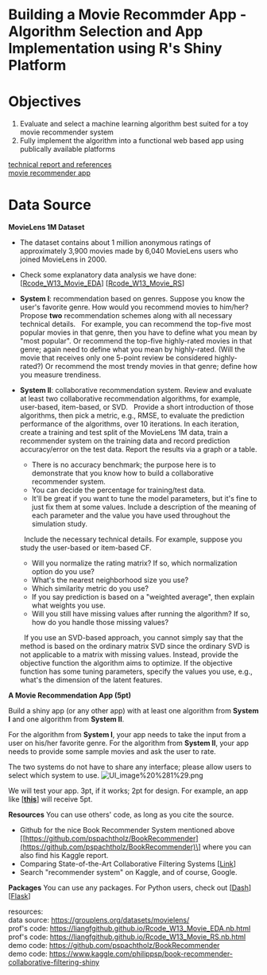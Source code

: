 # Building a Movie Recommder App - Algorithm Selection and App Implementation using R's Shiny Platform

# Objectives
1) Evaluate and select a machine learning algorithm best suited for a toy movie recommender system
2) Fully implement the algorithm into a functional web based app using publically available platforms

[technical report and references](https://steve303.github.io/stat542proj4/Project4_S21_Report.html)  
[movie recommender app](https://steve303.shinyapps.io/RecommenderApp/)

# Data Source  
**MovieLens 1M Dataset**
- The dataset contains about 1 million anonymous ratings of approximately 3,900 movies made by 6,040 MovieLens users who joined MovieLens in 2000.
- Check some explanatory data analysis we have done:
\[[Rcode_W13_Movie_EDA](https://liangfgithub.github.io/Rcode_W13_Movie_EDA.nb.html)\] \[[Rcode_W13_Movie_RS](https://liangfgithub.github.io/Rcode_W13_Movie_RS.nb.html)\]

- **System I**: recommendation based on genres. Suppose you know the user's favorite genre. How would you recommend movies to him/her?
  &nbsp;
  Propose **two** recommendation schemes along with all necessary technical details.
   &nbsp;
   For example, you can recommend the top-five most popular movies in that genre, then you have to define what you mean by "most popular". Or recommend the top-five highly-rated movies in that genre; again need to define what you mean by highly-rated. (Will the movie that receives only one 5-point review be considered highly-rated?) Or recommend the most trendy movies in that genre; define how you measure trendiness.

- **System II**: collaborative recommendation system. Review and evaluate at least two collaborative recommendation algorithms, for example, user-based, item-based, or SVD.
  &nbsp;
  Provide a short introduction of those algorithms, then pick a metric, e.g., RMSE, to evaluate the prediction performance of the algorithms, over 10 iterations. In each iteration, create a training and test split of the MovieLens 1M data, train a recommender system on the training data and record prediction accuracy/error on the test data. Report the results via a graph or a table.
  - There is no accuracy benchmark; the purpose here is to demonstrate that you know how to build a collaborative recommender system.
  - You can decide the percentage for training/test data.
  - It'll be great if you want to tune the model parameters, but it's fine to just fix them at some values. Include a description of the meaning of each parameter and the value you have used throughout the simulation study.
  
  &nbsp;
  Include the necessary technical details. For example, suppose you study the user-based or item-based CF.
  - Will you normalize the rating matrix? If so, which normalization option do you use?   
  - What's the nearest neighborhood size you use?
  - Which similarity metric do you use?
  - If you say prediction is based on a "weighted average", then explain what weights you use.
  - Will you still have missing values after running the algorithm? If so, how do you handle those missing values?

  &nbsp;
If you use an SVD-based approach, you cannot simply say that the method is based on the ordinary matrix SVD since the ordinary SVD is not applicable to a matrix with missing values. Instead, provide the objective function the algorithm aims to optimize. If the objective function has some tuning parameters, specify the values you use, e.g., what's the dimension of the latent features.

**A Movie Recommendation App (5pt)**

Build a shiny app (or any other app) with at least one algorithm from **System I** and one algorithm from **System II**.

For the algorithm from **System I**, your app needs to take the input from a user on his/her favorite genre. For the algorithm from **System II**, your app needs to provide some sample movies and ask the user to rate.

The two systems do not have to share any interface; please allow users to select which system to use.
![UI_image%20%281%29.png](https://campuspro-uploads.s3.us-west-2.amazonaws.com/497eef81-a2cf-4d1c-923e-22a7e4dcb092/368df833-ba22-414f-8fd1-a3e796342fc9/UI_image%20%281%29.png)

We will test your app. 3pt, if it works; 2pt for design. For example, an app like \[[**this**](https://philippsp.shinyapps.io/BookRecommendation/)\] will receive 5pt.

**Resources**
You can use others' code, as long as you cite the source.
- Github for the nice Book Recommender System mentioned above
\[[https://github.com/pspachtholz/BookRecommender](https://github.com/pspachtholz/BookRecommender)\]
where you can also find his Kaggle report.
- Comparing State-of-the-Art Collaborative Filtering Systems \[[Link](https://liangfgithub.github.io/ref/Comparing_State-of-the-Art_Collaborative_Filtering_Systems.pdf)\]
- Search "recommender system" on Kaggle, and of course, Google.

**Packages**
You can use any packages. For Python users, check out \[[Dash](https://dash.plotly.com/)\] \[[Flask](https://opensource.com/article/18/4/flask)\]


resources:  
data source:  https://grouplens.org/datasets/movielens/  
prof's code:  https://liangfgithub.github.io/Rcode_W13_Movie_EDA.nb.html  
prof's code:  https://liangfgithub.github.io/Rcode_W13_Movie_RS.nb.html  
demo code:  https://github.com/pspachtholz/BookRecommender  
demo code:  https://www.kaggle.com/philippsp/book-recommender-collaborative-filtering-shiny  
